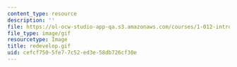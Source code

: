 ```yaml
---
content_type: resource
description: ''
file: https://ol-ocw-studio-app-qa.s3.amazonaws.com/courses/1-012-introduction-to-civil-engineering-design-spring-2002/cefcf7505fe77c52ed3e58db726cf30e_redevelop.gif
file_type: image/gif
resourcetype: Image
title: redevelop.gif
uid: cefcf750-5fe7-7c52-ed3e-58db726cf30e
---
```

